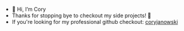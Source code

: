 - 👋 Hi, I’m Cory
- Thanks for stopping bye to checkout my side projects! 👋
- If you're looking for my professional github checkout: [coryjanowski](https://github.com/coryjanowski)
<!---
cjanowski/cjanowski is a ✨ special ✨ repository because its `README.md` (this file) appears on your GitHub profile.
You can click the Preview link to take a look at your changes.
--->
